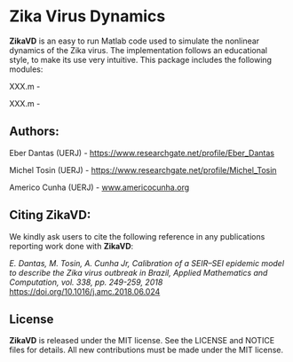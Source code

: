 # Zika Virus Dynamics

**ZikaVD** is an easy to run Matlab code used to simulate the nonlinear dynamics of the Zika virus. The implementation follows an educational style, to make its use very intuitive. This package includes the following modules:

XXX.m - 

XXX.m - 

## Authors:

Eber Dantas (UERJ) - https://www.researchgate.net/profile/Eber_Dantas

Michel Tosin (UERJ) - https://www.researchgate.net/profile/Michel_Tosin

Americo Cunha (UERJ) - www.americocunha.org

## Citing ZikaVD:

We kindly ask users to cite the following reference in any publications reporting work done with **ZikaVD**:

*E. Dantas, M. Tosin, A. Cunha Jr, Calibration of a SEIR–SEI epidemic model to describe the Zika virus outbreak in Brazil,  Applied Mathematics and Computation, vol. 338, pp. 249-259, 2018*
https://doi.org/10.1016/j.amc.2018.06.024


## License

**ZikaVD** is released under the MIT license. See the LICENSE and NOTICE files for details. All new contributions must be made under the MIT license.
